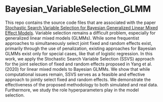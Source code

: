 # Bayesian_VariableSelection_GLMM

This repo contains the source code files that are associated with the paper [Stochastic Search Variable Selection for Bayesian Generalized Linear Mixed Effect Models](https://arxiv.org/pdf/2412.01084).  Variable selection remains a difficult problem, especially for generalized linear mixed models (GLMMs). While some frequentist approaches to simultaneously select joint fixed and random effects exist, primarily through the use of penalization, existing approaches for Bayesian GLMMs exist only for special cases, like that of logistic regression. In this work, we apply the Stochastic Search Variable Selection (SSVS) approach for the joint selection of fixed and random effects proposed in Yang et al. (2020) for linear mixed models to Bayesian GLMMs. We show that while computational issues remain, SSVS serves as a feasible and effective approach to jointly select fixed and random effects. We demonstrate the effectiveness of the proposed methodology to both simulated and real data. Furthermore, we study the role hyperparameters play in the model selection.

